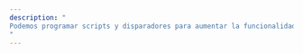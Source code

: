 ```yaml
---
description: "
Podemos programar scripts y disparadores para aumentar la funcionalidad de una base de datos, automatizar tareas y asegurar la integridad de los datos.
"
---
```

